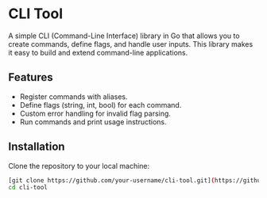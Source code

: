 # CLI Tool

A simple CLI (Command-Line Interface) library in Go that allows you to create commands, define flags, and handle user inputs. This library makes it easy to build and extend command-line applications.

## Features

- Register commands with aliases.
- Define flags (string, int, bool) for each command.
- Custom error handling for invalid flag parsing.
- Run commands and print usage instructions.

## Installation

Clone the repository to your local machine:

```bash
[git clone https://github.com/your-username/cli-tool.git](https://github.com/MokhtarSMokhtar/cli-tool)
cd cli-tool
